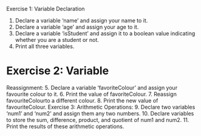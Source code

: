 Exercise 1: Variable Declaration

1. Declare a variable ‘name’ and assign your name to it.
2. Declare a variable ‘age’ and assign your age to it.
3. Declare a variable ‘isStudent’ and assign it to a boolean value indicating
   whether you are a student or not.
4. Print all three variables.

  <h1> Exercise 2: Variable</h1>
   Reassignment:
5. Declare a variable ‘favoriteColour’ and assign your favourite colour
   to it.
6. Print the value of favoriteColour.
7. Reassign favouriteColourto a different colour.
8. Print the new value of favouriteColour.
   Exercise 3: Arithmetic
   Operations:
9. Declare two variables ‘num1’ and ‘num2’ and assign them any two
   numbers.
10. Declare variables to store the sum, difference, product, and quotient of
    num1 and num2.
11. Print the results of these arithmetic operations.

